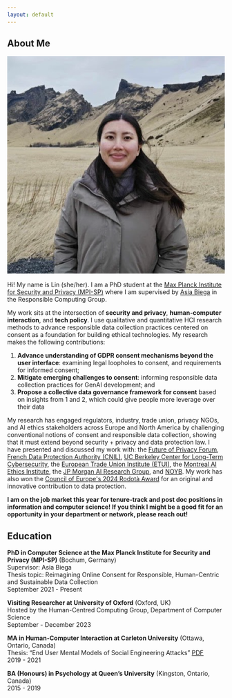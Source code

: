 ```yaml
---
layout: default
---
```


## About Me

<img class="profile-picture" src="lin.png">

Hi! My name is Lin (she/her). I am a PhD student at the [Max Planck Institute for Security and Privacy (MPI-SP)](https://www.mpi-sp.org/) where I am supervised by [Asia Biega](https://asiabiega.github.io/) in the Responsible Computing Group. 

My work sits at the intersection of **security and privacy**, **human-computer interaction**, and **tech policy**. I use qualitative and quantitative HCI research methods to advance responsible data collection practices centered on consent as a foundation for building ethical technologies. My research makes the following contributions:  
1. **Advance understanding of GDPR consent mechanisms beyond the user interface**: examining legal loopholes to consent, and requirements for informed consent;  
2. **Mitigate emerging challenges to consent**: informing responsible data collection practices for GenAI development; and  
3. **Propose a collective data governance framework for consent** based on insights from 1 and 2, which could give people more leverage over their data   

My research has engaged regulators, industry, trade union, privacy NGOs, and AI ethics stakeholders across Europe and North America by challenging conventional notions of consent and responsible data collection, showing that it must extend beyond security + privacy and data protection law. I have presented and discussed my work with: the [Future of Privacy Forum](https://fpf.org/), [French Data Protection Authority (CNIL)](https://www.cnil.fr/en/), [UC Berkeley Center for Long-Term Cybersecurity](https://cltc.berkeley.edu/), the [European Trade Union Institute (ETUI)](https://www.etui.org/), the [Montreal AI Ethics Institute](https://montrealethics.ai/), the [JP Morgan AI Research Group](https://www.jpmorganchase.com/about/technology/research/ai), and [NOYB](https://noyb.eu/en). My work has also won the [Council of Europe's 2024 Rodotà Award](https://www.coe.int/en/web/data-protection/2024-rodot%C3%A0-award) for an original and innovative contribution to data protection.

**I am on the job market this year for tenure-track and post doc positions in information and computer science! If you think I might be a good fit for an opportunity in your department or network, please reach out!**

## Education

**PhD in Computer Science at the Max Planck Institute for Security and Privacy (MPI-SP)** (Bochum, Germany)  
Supervisor: Asia Biega  
Thesis topic: Reimagining Online Consent for Responsible, Human-Centric and Sustainable Data Collection  
September 2021 - Present  

**Visiting Researcher at University of Oxford** (Oxford, UK)  
Hosted by the Human-Centred Computing Group, Department of Computer Science  
September - December 2023  

**MA in Human-Computer Interaction at Carleton University** (Ottawa, Ontario, Canada)  
Thesis: “End User Mental Models of Social Engineering Attacks” [PDF](https://curve.carleton.ca/system/files/etd/2b0397df-0447-481a-bedb-3cdfed153cd3/etd_pdf/20586d0098ccea7701d7ce1fe928acd5/kyi-endusermentalmodelsofsocialengineeringattacks.pdf)  
2019 - 2021  

**BA (Honours) in Psychology at Queen’s University** (Kingston, Ontario, Canada)  
2015 - 2019  
